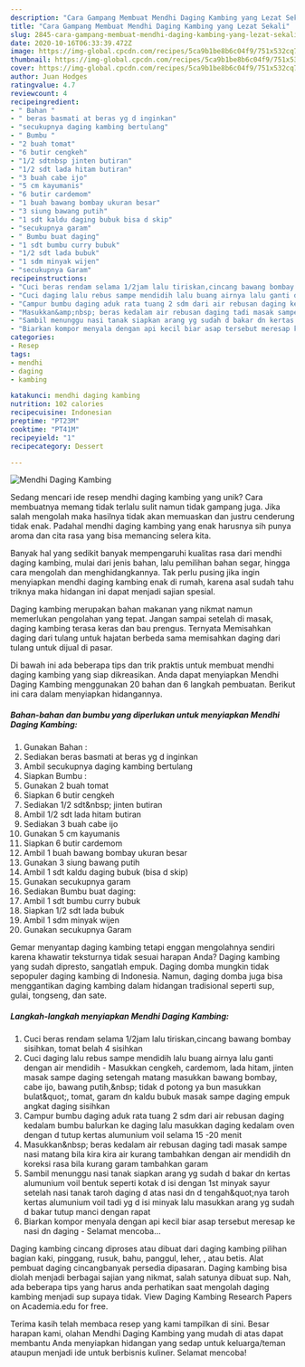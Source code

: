 ```yaml
---
description: "Cara Gampang Membuat Mendhi Daging Kambing yang Lezat Sekali"
title: "Cara Gampang Membuat Mendhi Daging Kambing yang Lezat Sekali"
slug: 2845-cara-gampang-membuat-mendhi-daging-kambing-yang-lezat-sekali
date: 2020-10-16T06:33:39.472Z
image: https://img-global.cpcdn.com/recipes/5ca9b1be8b6c04f9/751x532cq70/mendhi-daging-kambing-foto-resep-utama.jpg
thumbnail: https://img-global.cpcdn.com/recipes/5ca9b1be8b6c04f9/751x532cq70/mendhi-daging-kambing-foto-resep-utama.jpg
cover: https://img-global.cpcdn.com/recipes/5ca9b1be8b6c04f9/751x532cq70/mendhi-daging-kambing-foto-resep-utama.jpg
author: Juan Hodges
ratingvalue: 4.7
reviewcount: 4
recipeingredient:
- " Bahan "
- " beras basmati at beras yg d inginkan"
- "secukupnya daging kambing bertulang"
- " Bumbu "
- "2 buah tomat"
- "6 butir cengkeh"
- "1/2 sdtnbsp jinten butiran"
- "1/2 sdt lada hitam butiran"
- "3 buah cabe ijo"
- "5 cm kayumanis"
- "6 butir cardemom"
- "1 buah bawang bombay ukuran besar"
- "3 siung bawang putih"
- "1 sdt kaldu daging bubuk bisa d skip"
- "secukupnya garam"
- " Bumbu buat daging"
- "1 sdt bumbu curry bubuk"
- "1/2 sdt lada bubuk"
- "1 sdm minyak wijen"
- "secukupnya Garam"
recipeinstructions:
- "Cuci beras rendam selama 1/2jam lalu tiriskan,cincang bawang bombay sisihkan, tomat belah 4 sisihkan"
- "Cuci daging lalu rebus sampe mendidih lalu buang airnya lalu ganti dengan air mendidih Masukkan cengkeh, cardemom, lada hitam, jinten masak sampe daging setengah matang masukkan bawang bombay, cabe ijo, bawang putih,&amp;nbsp; tidak d potong ya bun masukkan bulat&amp;quot;, tomat, garam dn kaldu bubuk masak sampe daging empuk angkat daging sisihkan"
- "Campur bumbu daging aduk rata tuang 2 sdm dari air rebusan daging kedalam bumbu balurkan ke daging lalu masukkan daging kedalam oven dengan d tutup kertas alumunium voil selama 15 -20 menit"
- "Masukkan&amp;nbsp; beras kedalam air rebusan daging tadi masak sampe nasi matang bila kira kira air kurang tambahkan dengan air mendidih dn koreksi rasa bila kurang garam tambahkan garam"
- "Sambil menunggu nasi tanak siapkan arang yg sudah d bakar dn kertas alumunium voil bentuk seperti kotak d isi dengan 1st minyak sayur setelah nasi tanak taroh daging d atas nasi dn d tengah&amp;quot;nya taroh kertas alumunium voil tadi yg d isi minyak lalu masukkan arang yg sudah d bakar tutup manci dengan rapat"
- "Biarkan kompor menyala dengan api kecil biar asap tersebut meresap ke nasi dn daging Selamat mencoba…"
categories:
- Resep
tags:
- mendhi
- daging
- kambing

katakunci: mendhi daging kambing 
nutrition: 102 calories
recipecuisine: Indonesian
preptime: "PT23M"
cooktime: "PT41M"
recipeyield: "1"
recipecategory: Dessert

---
```



![Mendhi Daging Kambing](https://img-global.cpcdn.com/recipes/5ca9b1be8b6c04f9/751x532cq70/mendhi-daging-kambing-foto-resep-utama.jpg)

Sedang mencari ide resep mendhi daging kambing yang unik? Cara membuatnya memang tidak terlalu sulit namun tidak gampang juga. Jika salah mengolah maka hasilnya tidak akan memuaskan dan justru cenderung tidak enak. Padahal mendhi daging kambing yang enak harusnya sih punya aroma dan cita rasa yang bisa memancing selera kita.

Banyak hal yang sedikit banyak mempengaruhi kualitas rasa dari mendhi daging kambing, mulai dari jenis bahan, lalu pemilihan bahan segar, hingga cara mengolah dan menghidangkannya. Tak perlu pusing jika ingin menyiapkan mendhi daging kambing enak di rumah, karena asal sudah tahu triknya maka hidangan ini dapat menjadi sajian spesial.

Daging kambing merupakan bahan makanan yang nikmat namun memerlukan pengolahan yang tepat. Jangan sampai setelah di masak, daging kambing terasa keras dan bau prengus. Ternyata Memisahkan daging dari tulang untuk hajatan berbeda sama memisahkan daging dari tulang untuk dijual di pasar.


Di bawah ini ada beberapa tips dan trik praktis untuk membuat mendhi daging kambing yang siap dikreasikan. Anda dapat menyiapkan Mendhi Daging Kambing menggunakan 20 bahan dan 6 langkah pembuatan. Berikut ini cara dalam menyiapkan hidangannya.

<!--inarticleads1-->

##### Bahan-bahan dan bumbu yang diperlukan untuk menyiapkan Mendhi Daging Kambing:

1. Gunakan  Bahan :
1. Sediakan  beras basmati at beras yg d inginkan
1. Ambil secukupnya daging kambing bertulang
1. Siapkan  Bumbu :
1. Gunakan 2 buah tomat
1. Siapkan 6 butir cengkeh
1. Sediakan 1/2 sdt&amp;nbsp; jinten butiran
1. Ambil 1/2 sdt lada hitam butiran
1. Sediakan 3 buah cabe ijo
1. Gunakan 5 cm kayumanis
1. Siapkan 6 butir cardemom
1. Ambil 1 buah bawang bombay ukuran besar
1. Gunakan 3 siung bawang putih
1. Ambil 1 sdt kaldu daging bubuk (bisa d skip)
1. Gunakan secukupnya garam
1. Sediakan  Bumbu buat daging:
1. Ambil 1 sdt bumbu curry bubuk
1. Siapkan 1/2 sdt lada bubuk
1. Ambil 1 sdm minyak wijen
1. Gunakan secukupnya Garam


Gemar menyantap daging kambing tetapi enggan mengolahnya sendiri karena khawatir teksturnya tidak sesuai harapan Anda? Daging kambing yang sudah dipresto, sangatlah empuk. Daging domba mungkin tidak sepopuler daging kambing di Indonesia. Namun, daging domba juga bisa menggantikan daging kambing dalam hidangan tradisional seperti sup, gulai, tongseng, dan sate. 

<!--inarticleads2-->

##### Langkah-langkah menyiapkan Mendhi Daging Kambing:

1. Cuci beras rendam selama 1/2jam lalu tiriskan,cincang bawang bombay sisihkan, tomat belah 4 sisihkan
1. Cuci daging lalu rebus sampe mendidih lalu buang airnya lalu ganti dengan air mendidih - Masukkan cengkeh, cardemom, lada hitam, jinten masak sampe daging setengah matang masukkan bawang bombay, cabe ijo, bawang putih,&amp;nbsp; tidak d potong ya bun masukkan bulat&amp;quot;, tomat, garam dn kaldu bubuk masak sampe daging empuk angkat daging sisihkan
1. Campur bumbu daging aduk rata tuang 2 sdm dari air rebusan daging kedalam bumbu balurkan ke daging lalu masukkan daging kedalam oven dengan d tutup kertas alumunium voil selama 15 -20 menit
1. Masukkan&amp;nbsp; beras kedalam air rebusan daging tadi masak sampe nasi matang bila kira kira air kurang tambahkan dengan air mendidih dn koreksi rasa bila kurang garam tambahkan garam
1. Sambil menunggu nasi tanak siapkan arang yg sudah d bakar dn kertas alumunium voil bentuk seperti kotak d isi dengan 1st minyak sayur setelah nasi tanak taroh daging d atas nasi dn d tengah&amp;quot;nya taroh kertas alumunium voil tadi yg d isi minyak lalu masukkan arang yg sudah d bakar tutup manci dengan rapat
1. Biarkan kompor menyala dengan api kecil biar asap tersebut meresap ke nasi dn daging - Selamat mencoba…


Daging kambing cincang diproses atau dibuat dari daging kambing pilihan bagian kaki, pinggang, rusuk, bahu, panggul, leher, , atau betis. Alat pembuat daging cincangbanyak persedia dipasaran. Daging kambing bisa diolah menjadi berbagai sajian yang nikmat, salah satunya dibuat sup. Nah, ada beberapa tips yang harus anda perhatikan saat mengolah daging kambing menjadi sup supaya tidak. View Daging Kambing Research Papers on Academia.edu for free. 

Terima kasih telah membaca resep yang kami tampilkan di sini. Besar harapan kami, olahan Mendhi Daging Kambing yang mudah di atas dapat membantu Anda menyiapkan hidangan yang sedap untuk keluarga/teman ataupun menjadi ide untuk berbisnis kuliner. Selamat mencoba!
